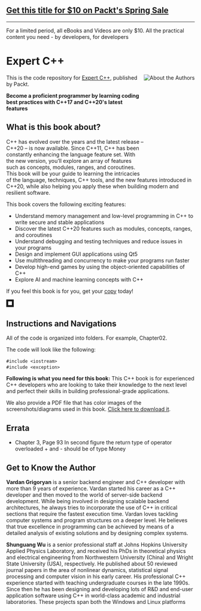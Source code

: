 ## [Get this title for $10 on Packt's Spring Sale](https://www.packt.com/B13597?utm_source=github&utm_medium=packt-github-repo&utm_campaign=spring_10_dollar_2022)
-----
For a limited period, all eBooks and Videos are only $10. All the practical content you need \- by developers, for developers

# Expert C++

<a href="https://www.packtpub.com/product/expert-c/9781838552657?utm_source=github&utm_medium=repository&utm_campaign=9781838552657"><img src="https://static.packt-cdn.com/products/9781838552657/cover/smaller" alt="About the Authors" height="256px" align="right"></a>

This is the code repository for [Expert C++](https://www.packtpub.com/product/expert-c/9781838552657?utm_source=github&utm_medium=repository&utm_campaign=9781838552657), published by Packt.

**Become a proficient programmer by learning coding best practices with C++17 and C++20's latest features**

## What is this book about?
C++ has evolved over the years and the latest release – C++20 – is now available. Since C++11, C++ has been constantly enhancing the language feature set. With the new version, you’ll explore an array of features such as concepts, modules, ranges, and coroutines. This book will be your guide to learning the intricacies of the language, techniques, C++ tools, and the new features introduced in C++20, while also helping you apply these when building modern and resilient software. 

This book covers the following exciting features:
* Understand memory management and low-level programming in C++ to write secure and stable applications
* Discover the latest C++20 features such as modules, concepts, ranges, and coroutines
* Understand debugging and testing techniques and reduce issues in your programs
* Design and implement GUI applications using Qt5
* Use multithreading and concurrency to make your programs run faster
* Develop high-end games by using the object-oriented capabilities of C++
* Explore AI and machine learning concepts with C++

If you feel this book is for you, get your [copy](https://www.amazon.com/dp/1838552650) today!

<a href="https://www.packtpub.com/?utm_source=github&utm_medium=banner&utm_campaign=GitHubBanner"><img src="https://raw.githubusercontent.com/PacktPublishing/GitHub/master/GitHub.png" 
alt="https://www.packtpub.com/" border="5" /></a>

## Instructions and Navigations
All of the code is organized into folders. For example, Chapter02.

The code will look like the following:
```
#include <iostream>
#include <exception>
```

**Following is what you need for this book:**
This C++ book is for experienced C++ developers who are looking to take their knowledge to the next level and perfect their skills in building professional-grade applications.


We also provide a PDF file that has color images of the screenshots/diagrams used in this book. [Click here to download it](https://static.packt-cdn.com/downloads/9781838552657_ColorImages.pdf).

## Errata
* Chapter 3, Page 93 In second figure the return type of operator overloaded + and - should be of type Money


## Get to Know the Author
**Vardan Grigoryan**
is a senior backend engineer and C++ developer with more than 9 years of experience. Vardan started his career as a C++ developer and then moved to the world of server-side backend development. While being involved in designing scalable backend architectures, he always tries to incorporate the use of C++ in critical sections that require the fastest execution time. Vardan loves tackling computer systems and program structures on a deeper level. He believes that true excellence in programming can be achieved by means of a detailed analysis of existing solutions and by designing complex systems.

**Shunguang Wu**
is a senior professional staff at Johns Hopkins University Applied Physics Laboratory, and received his PhDs in theoretical physics and electrical engineering from Northwestern University (China) and Wright State University (USA), respectively. He published about 50 reviewed journal papers in the area of nonlinear dynamics, statistical signal processing and computer vision in his early career. His professional C++ experience started with teaching undergraduate courses in the late 1990s. Since then he has been designing and developing lots of R&D and end-user application software using C++ in world-class academic and industrial laboratories. These projects span both the Windows and Linux platforms

